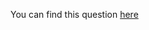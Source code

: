You can find this question [here](https://www.hackerrank.com/challenges/harry-potter-and-wands/problem)
